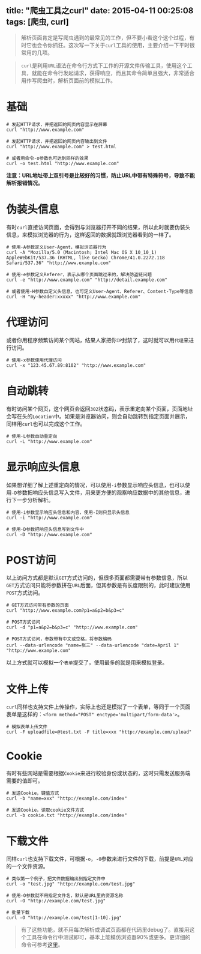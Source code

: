 title: "爬虫工具之curl"
date: 2015-04-11 00:25:08
tags: [爬虫, curl]
---


> 解析页面肯定是写爬虫遇到的最常见的工作，但不要小看这个这个过程，有时它也会令你抓狂。这次写一下关于`curl`工具的使用，主要介绍一下平时很常用的几项。

> `curl`是利用`URL`语法在命令行方式下工作的开源文件传输工具，使用这个工具，就能在命令行发起请求，获得响应，而且其命令简单且强大，非常适合用作写爬虫时，解析页面前的模拟工作。

# 基础

	# 发起HTTP请求，并把返回的网页内容显示在屏幕
	curl "http://www.example.com"
	
	# 发起HTTP请求，并把返回的网页内容输出到文件
	curl "http://www.example.com" > test.html
	
	# 或者用命令-o参数也可达到同样的效果
	curl -o test.html "http://www.example.com"
	
**注意：URL地址带上双引号是比较好的习惯，防止URL中带有特殊符号，导致不能解析报错情况。**

# 伪装头信息

有时`curl`直接访问页面，会得到与浏览器打开不同的结果，所以此时就要伪装头信息，来模拟浏览器的行为，这样返回的数据就跟浏览器看到的一样了。

	# 使用-A参数定义User-Agent，模拟浏览器行为
	curl -A "Mozilla/5.0 (Macintosh; Intel Mac OS X 10_10_1) AppleWebKit/537.36 (KHTML, like Gecko) Chrome/41.0.2272.118 Safari/537.36" "http://www.example.com"
	
	# 使用-e参数定义Referer，表示从哪个页面跳过来的，解决防盗链问题
	curl -e "http://www.example.com" "http://detail.example.com"

	# 或者使用-H参数自定义头信息，也可定义User-Agent、Referer、Content-Type等信息
	curl -H "my-header:xxxxx" "http://www.example.com"
	
# 代理访问

或者你用程序频繁访问某个网站，结果人家把你`IP`封禁了，这时就可以用`代理`来进行访问。

	# 使用-x参数使用代理访问
	curl -x "123.45.67.89:8102" "http://www.example.com"
	
<!-- more -->
	
# 自动跳转

有时访问某个网页，这个网页会返回`302`状态码，表示重定向某个页面，页面地址会写在头的`Location`中。如果是浏览器访问，则会自动跳转到指定页面并展示，同样用`curl`也可以完成这个工作。

	# 使用-L参数自动重定向
	curl -L "http://www.example.com"
	
# 显示响应头信息

如果想详细了解上述重定向的情况，可以使用`-i`参数显示响应头信息，也可以使用`-D`参数把响应头信息写入文件，用来更方便的观察响应数据中的其他信息，进行下一步分析解析。

	# 使用-i参数显示响应头信息和内容，使用-I则只显示头信息
	curl -i "http://www.example.com"
	
	# 使用-D参数把响应头信息写到文件中
	curl -D "http://www.example.com"
	
# POST访问

以上访问方式都是默认`GET`方式访问的，但很多页面都需要带有参数信息，所以`GET`方式访问只能将参数拼在`URL`后面，但其参数是有长度限制的，此时建议使用`POST`方式访问。

	# GET方式访问带有参数的页面
	curl "http://www.example.com?p1=a&p2=b&p3=c"
	
	# POST方式访问
	curl -d "p1=a&p2=b&p3=c" "http://www.example.com"

	# POST方式访问，参数带有中文或空格，将参数编码
	curl --data-urlencode "name=张三" --data-urlencode "date=April 1" "http://www.example.com"
	
以上方式就可以模拟一个`表单`提交了，使用最多的就是用来模拟登录。
	
# 文件上传

`curl`同样也支持文件上传操作，实际上也还是模拟了一个表单，等同于一个页面表单是这样的：`<form method="POST" enctype='multipart/form-data'>`。
  
	# 模拟表单上传文件
	curl -F uploadfile=@test.txt -F title=xxx "http://example.com/upload"
	
# Cookie

有时有些网站是需要根据`Cookie`来进行校验身份或状态的，这时只需发送服务端需要的值即可。

	# 发送Cookie，键值方式
	curl -b "name=xxx" "http://example.com/index"
	
	# 发送Cookie，读取cookie文件方式
	curl -b cookie.txt "http://example.com/index"

# 下载文件

同样`curl`也支持下载文件，可根据`-o`，`-O`参数来进行文件的下载，前提是`URL`对应的一个文件资源。

	# 类似第一个例子，把文件数据输出到指定文件中
	curl -o "test.jpg" "http://example.com/test.jpg"
	
	# 使用-O参数就不用指定文件名，默认是URL里的资源名称 
	curl -O "http://example.com/test.jpg"

	# 批量下载
	curl -O "http://example.com/test[1-10].jpg"
	
	
> 有了这些功能，就不用每次解析或调试页面都在代码里debug了。直接用这个工具在命令行中测试即可，基本上能模仿浏览器90%或更多。更详细的命令可参考<a href="http://baike.baidu.com/link?url=FkaB8_zagdr7hYrPW272shZnx_OHXK9dYNP8K8hVIVTAyHkSGB6DARVFdgJS3A3ixtzAetaZtYQQxXw3XSPJya#2" target="_blank">这里</a>。
	
	
	


